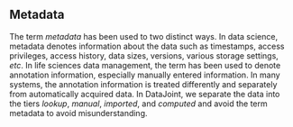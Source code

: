 ## Metadata 

The term *metadata* has been used to two distinct ways.  In data science, metadata denotes information about the data such as timestamps, access privileges, access history, data sizes, versions, various storage settings, *etc*.
In life sciences data management, the term has been used to denote annotation information, especially manually entered information.  In many systems, the annotation information is treated differently and separately from automatically acquired data.  In DataJoint, we separate the data into the tiers *lookup*, *manual*, *imported*, and *computed* and avoid the term metadata to avoid misunderstanding.
